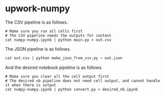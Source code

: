 # upwork-numpy

The CSV pipeline is as follows.

```shell
# Make sure you run all cells first
# The CSV pipeline needs the outputs for content
cat numpy-numpy.ipynb | python main.py > out.csv
```

The JSON pipeline is as follows.

```bash
cat out.csv | python make_json_from_csv.py > out.json
```

And the desired notebook pipeline is as follows.

```shell
# Make sure you clear all the cell output first
# The desired nb pipeline does not need cell output, and cannot handle it when there is output
cat numpy-numpy.ipynb | python convert.py > desired_nb.ipynb
```
